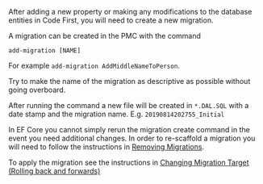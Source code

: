 After adding a new property or making any modifications to the database entities in Code First, you will need to create a new migration.

A migration can be created in the PMC with the command 

```
add-migration [NAME]
```

For example `add-migration AddMiddleNameToPerson`.

Try to make the name of the migration as descriptive as possible without going overboard.

After running the command a new file will be created in `*.DAL.SQL` with a date stamp and the migration name. E.g. `20190814202755_Initial`

In EF Core you cannot simply rerun the migration create command in the event you need additional changes. In order to re-scaffold a migration you will need to follow the instructions in [Removing Migrations](/Home/Tutorials/Migrations/Removing-Migrations).

To apply the migration see the instructions in [Changing Migration Target (Rolling back and forwards)](/Home/Tutorials/Migrations/Changing-Migration-Target-\(Rolling-back-and-forwards\))